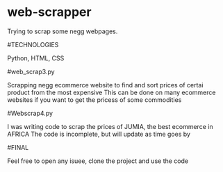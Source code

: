 # web-scrapper

Trying to scrap some negg webpages.

#TECHNOLOGIES

Python, HTML, CSS


#web_scrap3.py

Scrapping negg ecommerce website to find and sort prices of certai product from the most expensive
This can be done on many ecommerce websites if you want to get the pricess of some commodities


#Webscrap4.py

I was writing code to scrap the prices of JUMIA, the best ecommerce in AFRICA
The code is incomplete, but will update as time goes by

#FINAL

Feel free to open any isuee, clone the project and use the code
